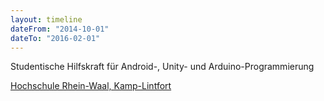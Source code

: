 ```yaml
---
layout: timeline
dateFrom: "2014-10-01"
dateTo: "2016-02-01"
---
```

Studentische Hilfskraft für Android-, Unity- und Arduino-Programmierung

<a href="https://www.hochschule-rhein-waal.de/" target="_blank">Hochschule Rhein-Waal, Kamp-Lintfort</a>